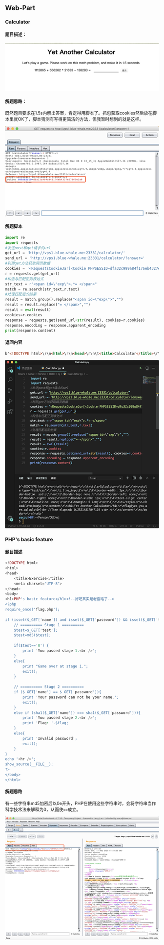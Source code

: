 ## Web-Part

### Calculator

#### 题目描述：

![image-20200517224348519](images/oj_wp/image-20200517224348519.png)



#### 解题思路：

既然题目要求在1.5s内解出答案，肯定得用脚本了。抓包获取cookies然后放在脚本里就OK了，脚本猜测有写得更简洁的方法，但我暂时想到的就是这样。

![image-20200517153139132](images/oj_wp/image-20200517153139132.png)

#### 解题脚本

```python
import re
import requests
#发送post和get请求的url
get_url = 'http://vps1.blue-whale.me:23331/calculator/'
send_url = 'http://vps1.blue-whale.me:23331/calculator/?answer='
#利用get方法获取网页数据
cookies = '<RequestsCookieJar[<Cookie PHPSESSID=dfa32c999a84f176eb4327e27660e3a9 for vps1.blue-whale.me/>]>'
r = requests.get(get_url)
#构造与匹配正则表达式
str_text = r"<span id=\"exp\">.*= </span>"
match = re.search(str_text,r.text)
#处理匹配后的结果
result = match.group().replace("<span id=\"exp\">","")
result = result.replace("= </span>","")
result = eval(result)
cookies=r.cookies
response = requests.get(send_url+str(result), cookies=r.cookies)
response.encoding = response.apparent_encoding
print(response.content)
```

#### 返回内容

```html
b'<!DOCTYPE html>\r\n<html>\r\n<head>\r\n\t<title>Calculator</title>\r\n\t<style type="text/css">\r\n\t\t.line_input{\r\n\t\t\tborder-width: 1px;\r\n\t\t\tborder-bottom: solid;\r\n\t\t\tborder-top: none;\r\n\t\t\tborder-left: none;\r\n\t\t\tborder-right: none;\r\n\t\t\tborder-width: 1px;\r\n\t\t\ttext-align: center;\r\n\t\t\toutline: none;\r\n\t\t\tmargin: 0 1em;\r\n\t\t}\r\n\t</style>\r\n</head>\r\n<body>\r\n<center>\r\n<h1>Yet Another Calculator</h1>\r\nflag{yes_you_are_calculat0r}<br />Time elapsed: 0.23214817047119 s<br />\r\n</center>\r\n</body>\r\n</html>'
```

![image-20200517121543980](images/oj_wp/image-20200517121543980.png)



### PHP's basic feature

#### 题目描述

```PHP 
<!DOCTYPE html>
<html>
<head>
    <title>Exercise</title>
    <meta charset="UTF-8">
</head>
<body>
<h1>PHP's basic feature</h1><!--好吧其实是老套路了-->
<?php
require_once('flag.php');

if (isset($_GET['name']) and isset($_GET['password']) && isset($_GET['test'])){
    // ========== Stage 1 ========== 
    $test=$_GET['test']; 
    $test=md5($test); 

    if($test=='0') { 
        print 'You passed stage 1.<br />';
    }
    else{
        print "Game over at stage 1."; 
        exit();
    }

    // ========== Stage 2 ========== 
    if ($_GET['name'] == $_GET['password']){
        print 'Your password can not be your name.';
        exit();
    }
    else if (sha1($_GET['name']) === sha1($_GET['password'])){
        print 'You passed stage 2.<br />';
        print 'Flag: '.$flag;
    }
    else{
        print 'Invalid password';
        exit();
    }
}
echo '<hr />';
show_source(__FILE__);
?>
</body>
</html>
```

#### 解题思路

有一些字符串md5加密后以0e开头，PHP在使用这些字符串时，会将字符串当作科学技术法来解释为0，从而使`==`成立。

![image-20200517155517748](images/oj_wp/image-20200517155517748.png)

